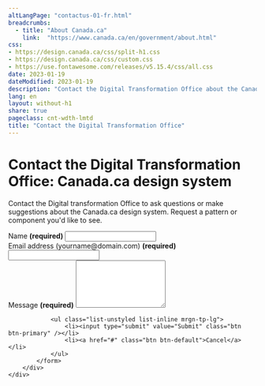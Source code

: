 ```yaml
---
altLangPage: "contactus-01-fr.html"
breadcrumbs:
  - title: "About Canada.ca"
    link:  "https://www.canada.ca/en/government/about.html"
css:
- https://design.canada.ca/css/split-h1.css
- https://design.canada.ca/css/custom.css
- https://use.fontawesome.com/releases/v5.15.4/css/all.css
date: 2023-01-19
dateModified: 2023-01-19
description: "Contact the Digital Transformation Office about the Canada.ca design system."
lang: en
layout: without-h1
share: true
pageclass: cnt-wdth-lmtd
title: "Contact the Digital Transformation Office"
---
```

<h1 property="name" id="wb-cont" dir="ltr">
	<span class="stacked"><span>Contact the Digital Transformation Office</span>: <span>Canada.ca design system</span></span>
</h1>
<p>Contact the Digital transformation Office to ask questions or make suggestions about the Canada.ca design system.  Request a pattern or component you'd like to see.</p>
<div class="wb-frmvld mrgn-tp-lg">
	<div class="row">
		<div class="col-md-8">
			<form action="#" method="get" id="contact-dto">
				<div class="form-group">
					<label for="name1" class="required"><span class="field-name">Name</span> <strong class="required" aria-hidden="true">(required)</strong></label>
					<input class="form-control full-width" id="name1" name="name1" type="text" autocomplete="given-name" required="required" data-rule-minlength="2" />
				</div>
				<div class="form-group">
					<label for="email1" class="required"><span class="field-name">Email address</span> (yourname@domain.com) <strong class="required" aria-hidden="true">(required)</strong></label>
					<input class="form-control full-width" id="email1" name="email1" type="email" autocomplete="email" />
				</div>
				<div class="form-group">
				   	<label for="message" class="required"><span class="field-name">Message</span> <strong class="required" aria-hidden="true">(required)</strong></label>
					<textarea class="form-control full-width" rows="6" id="message" name="message" type="text" data-rule-rangeWords="[2,300]" /></textarea>
				</div>

				<ul class="list-unstyled list-inline mrgn-tp-lg">
					<li><input type="submit" value="Submit" class="btn btn-primary" /></li>
					<li><a href="#" class="btn btn-default">Cancel</a></li>
				</ul>
			</form>
		</div>
	</div>
</div>
